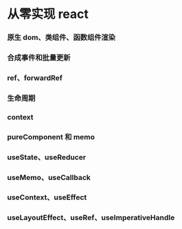 # 从零实现 react

### 原生 dom、类组件、函数组件渲染

### 合成事件和批量更新

### ref、forwardRef

### 生命周期

### context

### pureComponent 和 memo

### useState、useReducer

### useMemo、useCallback

### useContext、useEffect

### useLayoutEffect、useRef、useImperativeHandle
